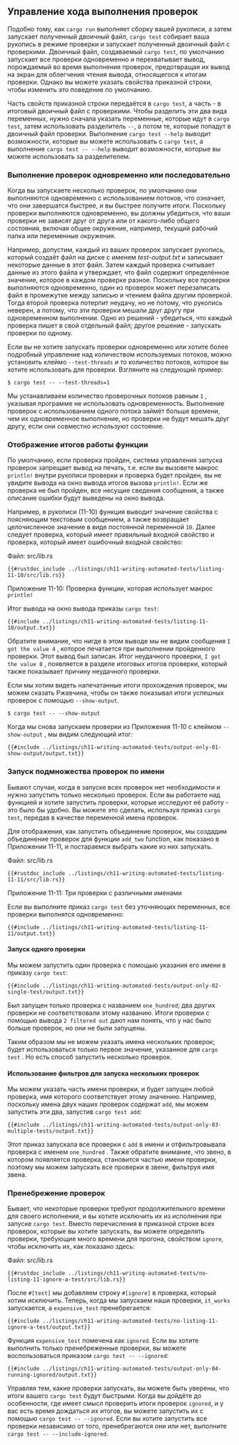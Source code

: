 ## Управление хода выполнения проверок

Подобно тому, как `cargo run` выполняет сборку вашей рукописи, а затем запускает полученный двоичный файл, `cargo test` собирает ваша рукопись в режиме проверки и запускает полученный двоичный файл с проверкими. Двоичный файл, создаваемый `cargo test`, по умолчанию запускает все проверки одновременно и перехватывает вывод, порождаемый во время выполнения проверок, предотвращая их вывод на экран для облегчения чтения вывода, относящегося к итогам проверки. Однако вы можете указать свойства приказной строки, чтобы изменить это поведение по умолчанию.

Часть свойств приказной строки передаётся в `cargo test`, а часть - в итоговый двоичный файл с проверкими. Чтобы разделить эти два вида переменных, нужно сначала указать переменные, которые идут в `cargo test`, затем использовать разделитель `--`, а потом те, которые попадут в двоичный файл проверки. Выполнение `cargo test --help` выводит возможности, которые вы можете использовать с `cargo test`, а выполнение `cargo test -- --help` выводит возможности, которые вы можете использовать за разделителем.

### Выполнение проверок одновременно или последовательно

Когда вы запускаете несколько проверок, по умолчанию они выполняются одновременно с использованием потоков, что означает, что они завершатся быстрее, и вы быстрее получите итоги. Поскольку проверки выполняются одновременно, вы должны убедиться, что ваши проверки не зависят друг от друга или от какого-либо общего состояния, включая общее окружение, например, текущий рабочий папка или переменные окружения.

Например, допустим, каждый из ваших проверок запускает рукопись, который создаёт файл на диске с именем *test-output.txt* и записывает некоторые данные в этот файл. Затем каждый проверка считывает данные из этого файла и утверждает, что файл содержит определённое значение, которое в каждом проверке разное. Поскольку все проверки выполняются одновременно, один из проверок может перезаписать файл в промежутке между записью и чтением файла другим проверкой. Тогда второй проверка потерпит неудачу, но не потому, что рукопись неверен, а потому, что эти проверки мешали друг другу при одновременном выполнении. Одно из решений - убедиться, что каждый проверка пишет в свой отдельный файл; другое решение - запускать проверки по одному.

Если вы не хотите запускать проверки одновременно или хотите более подробный управление над количеством используемых потоков, можно установить клеймо `--test-threads` и то количество потоков, которое вы хотите использовать для проверки. Взгляните на следующий пример:

```console
$ cargo test -- --test-threads=1
```

Мы устанавливаем количество проверочных потоков равным `1` , указывая программе не использовать одновременность. Выполнение проверок с использованием одного потока займёт больше времени, чем их одновременное выполнение, но проверки не будут мешать друг другу, если они совместно используют состояние.

### Отображение итогов работы функции

По умолчанию, если проверка пройден, система управления запуска проверок запрещает вывод на печать, т.е. если вы вызовете макрос `println!` внутри рукописи проверки и проверка будет пройден, вы не увидите вывода на окно вывода итогов вызова `println!`. Если же проверка не был пройден, все несущие сведения сообщения, а также описание ошибки будут выведены на окно вывода.

Например, в рукописи (11-10) функция выводит значение свойства с поясняющим текстовым сообщением, а также возвращает целочисленное  значение в виде постоянной переменной <code>10</code>. Далее следует проверка, который имеет правильный входной свойство и проверка, который имеет ошибочный входной свойство:

<span class="filename">Файл: src/lib.rs</span>

```rust,panics,noplayground
{{#rustdoc_include ../listings/ch11-writing-automated-tests/listing-11-10/src/lib.rs}}
```

<span class="caption">Приложение 11-10: Проверка функции, которая использует макрос <code>println!</code></span>

Итог вывода на окно вывода приказы `cargo test`:

```console
{{#include ../listings/ch11-writing-automated-tests/listing-11-10/output.txt}}
```

Обратите внимание, что нигде в этом выводе мы не видим сообщения `I got the value 4` , которое печатается при выполнении пройденного проверки. Этот вывод был записан. Итог неудачного проверки, `I got the value 8` , появляется в разделе итоговых итогов проверки, который также показывает причину неудачного проверки.

Если мы хотим видеть напечатанные итоги прохождения проверок, мы можем сказать Ржавчина, чтобы он также показывал итоги успешных проверок с помощью `--show-output`.

```console
$ cargo test -- --show-output
```

Когда мы снова запускаем проверки из Приложения 11-10 с клеймом `--show-output` , мы видим следующий итог:

```console
{{#include ../listings/ch11-writing-automated-tests/output-only-01-show-output/output.txt}}
```

### Запуск подмножества проверок по имени

Бывают случаи, когда в запуске всех проверок нет необходимости и нужно запустить только несколько проверок. Если вы работаете над функцией и хотите запустить проверки, которые исследуют её работу - это было бы удобно. Вы можете это сделать, используя приказ `cargo test`, передав в качестве переменной имена проверок.

Для отображения, как запустить объединение проверок, мы создадим объединение проверок для функции `add_two` function, как показано в Приложении 11-11, и постараемся выбрать какие из них запускать.

<span class="filename">Файл: src/lib.rs</span>

```rust,noplayground
{{#rustdoc_include ../listings/ch11-writing-automated-tests/listing-11-11/src/lib.rs}}
```

<span class="caption">Приложение 11-11: Три проверки с различными именами</span>

Если вы выполните приказ `cargo test` без уточняющих переменных, все проверки выполнятся одновременно:

```console
{{#include ../listings/ch11-writing-automated-tests/listing-11-11/output.txt}}
```

#### Запуск одного проверки

Мы можем запустить один проверка с помощью указания его имени в приказу `cargo test`:

```console
{{#include ../listings/ch11-writing-automated-tests/output-only-02-single-test/output.txt}}
```

Был запущен только проверка с названием `one_hundred`; два других проверки не соответствовали этому названию. Итоги проверки с помощью вывода `2 filtered out` дают нам понять, что у нас было больше проверок, но они не были запущены.

Таким образом мы не можем указать имена нескольких проверок; будет использоваться только первое значение, указанное для `cargo test` . Но есть способ запустить несколько проверок.

#### Использование фильтров для запуска нескольких проверок

Мы можем указать часть имени проверки, и будет запущен любой проверка, имя которого соответствует этому значению. Например, поскольку имена двух наших проверок содержат `add`, мы можем запустить эти два, запустив `cargo test add`:

```console
{{#include ../listings/ch11-writing-automated-tests/output-only-03-multiple-tests/output.txt}}
```

Этот приказ запускала все проверки с `add` в имени и отфильтровывала проверка с именем `one_hundred` . Также обратите внимание, что звено, в котором появляется проверка, становится частью имени проверки, поэтому мы можем запускать все проверки в звене, фильтруя имя звена.

### Пренебрежение проверок

Бывает, что некоторые проверки требуют продолжительного времени для своего исполнения, и вы хотите исключить их из исполнения при запуске `cargo test`. Вместо перечисления в приказной строке всех проверок, которые вы хотите запускать, вы можете определять проверки, требующие много времени для прогона, свойством `ignore`, чтобы исключить их, как показано здесь:

<span class="filename">Файл: src/lib.rs</span>

```rust,noplayground
{{#rustdoc_include ../listings/ch11-writing-automated-tests/no-listing-11-ignore-a-test/src/lib.rs}}
```

После `#[test]` мы добавляем строку `#[ignore]` в проверка, который хотим исключить. Теперь, когда мы запускаем наши проверки, `it_works` запускается, а `expensive_test` пренебрегается:

```console
{{#include ../listings/ch11-writing-automated-tests/no-listing-11-ignore-a-test/output.txt}}
```

Функция `expensive_test` помечена как `ignored`. Если вы хотите выполнить только пренебреженные проверки, вы можете воспользоваться приказом `cargo test -- --ignored`:

```console
{{#include ../listings/ch11-writing-automated-tests/output-only-04-running-ignored/output.txt}}
```

Управляя тем, какие проверки запускать, вы можете быть уверены, что итоги вашего `cargo test` будут быстрыми. Когда вы дойдёте до особенности, где имеет смысл проверить итоги проверок `ignored`, и у вас есть время дождаться их итогов, вы можете запустить их с помощью `cargo test -- --ignored`. Если вы хотите запустить все проверки независимо от того, пренебрегаются они или нет, выполните `cargo test -- --include-ignored`.
